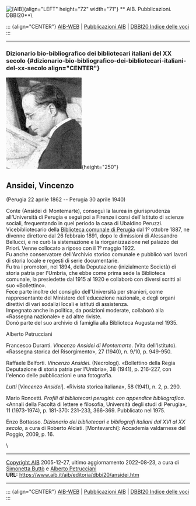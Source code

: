 ![\[AIB\]](/aib/wi/aibv72.gif){align="LEFT" height="72" width="71"}
** AIB. Pubblicazioni. DBBI20**\

::: {align="CENTER"}
[AIB-WEB](/) \| [Pubblicazioni AIB](/pubblicazioni/) \| [DBBI20 Indice
delle voci](dbbi20.htm)
:::

------------------------------------------------------------------------

### Dizionario bio-bibliografico dei bibliotecari italiani del XX secolo {#dizionario-bio-bibliografico-dei-bibliotecari-italiani-del-xx-secolo align="CENTER"}

![\[Ritratto\]](ansidei.jpg){height="250"}

## Ansidei, Vincenzo

(Perugia 22 aprile 1862 -- Perugia 30 aprile 1940)

Conte (Ansidei di Montemarte), conseguì la laurea in giurisprudenza
all\'Università di Perugia e seguì poi a Firenze i corsi dell\'Istituto
di scienze sociali, frequentando in quel periodo la casa di Ubaldino
Peruzzi.\
Vicebibliotecario della [Biblioteca comunale di
Perugia](/aib/stor/teche/pg-com.htm) dal 1º ottobre 1887, ne divenne
direttore dal 26 febbraio 1891, dopo le dimissioni di Alessandro
Bellucci, e ne curò la sistemazione e la riorganizzazione nel palazzo
dei Priori. Venne collocato a riposo con il 1º maggio 1922.\
Fu anche conservatore dell\'Archivio storico comunale e pubblicò vari
lavori di storia locale e regesti di serie documentarie.\
Fu tra i promotori, nel 1894, della Deputazione (inizialmente Società)
di storia patria per l\'Umbria, che ebbe come prima sede la Biblioteca
comunale, la presiedette dal 1915 al 1920 e collaborò con diversi
scritti al suo «Bollettino».\
Fece parte inoltre del consiglio dell\'Università per stranieri, come
rappresentante del Ministero dell\'educazione nazionale, e degli organi
direttivi di vari sodalizi locali e istituti di assistenza.\
Impegnato anche in politica, da posizioni moderate, collaborò alla
«Rassegna nazionale» e ad altre riviste.\
Donò parte del suo archivio di famiglia alla Biblioteca Augusta nel
1935.

Alberto Petrucciani

Francesco Duranti. *Vincenzo Ansidei di Montemarte*. (Vita
dell\'Istituto). «Rassegna storica del Risorgimento», 27 (1940), n.
9/10, p. 949-950.

Raffaele Belforti. *Vincenzo Ansidei*. (Necrologi). «Bollettino della
Regia Deputazione di storia patria per l'Umbria», 38 (1941), p. 216-227,
con l\'elenco delle pubblicazioni e una fotografia.

*Lutti* \[*Vincenzo Ansidei*\]. «Rivista storica italiana», 58 (1941),
n. 2, p. 290.

Mario Roncetti. *Profili di bibliotecari perugini: con appendice
bibliografica*. «Annali della Facoltà di lettere e filosofia, Università
degli studi di Perugia», 11 (1973-1974), p. 181-370: 231-233, 366-369.
Pubblicato nel 1975.

Enzo Bottasso. *Dizionario dei bibliotecari e bibliografi italiani dal
XVI al XX secolo*, a cura di Roberto Alciati. \[Montevarchi\]: Accademia
valdarnese del Poggio, 2009, p. 16.

\

------------------------------------------------------------------------

[Copyright AIB](/su-questo-sito/dichiarazione-di-copyright-aib-web/)
2005-12-27, ultimo aggiornamento 2022-08-23, a cura di [Simonetta
Buttò](/aib/redazione3.htm) e [Alberto
Petrucciani](/su-questo-sito/redazione-aib-web/)\
**URL:** https://www.aib.it/aib/editoria/dbbi20/ansidei.htm

------------------------------------------------------------------------

::: {align="CENTER"}
[AIB-WEB](/) \| [Pubblicazioni AIB](/pubblicazioni/) \| [DBBI20 Indice
delle voci](dbbi20.htm)
:::
